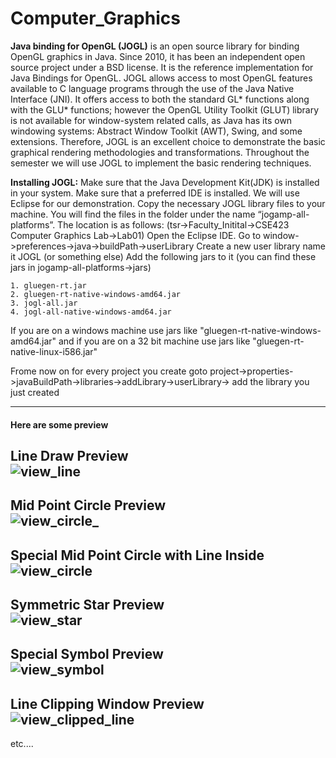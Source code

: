 # Computer_Graphics

**Java binding for OpenGL (JOGL)** is an open source library for binding OpenGL graphics in Java. Since 2010, it has been an independent open source project under a BSD license. It is the reference implementation for Java Bindings for OpenGL. JOGL allows access to most OpenGL features available to C language programs through the use of the Java Native Interface (JNI). It offers access to both the standard GL* functions along with the GLU* functions; however the OpenGL Utility Toolkit (GLUT) library is not available for window-system related calls, as Java has its own windowing systems: Abstract Window Toolkit (AWT), Swing, and some extensions. Therefore, JOGL is an excellent choice to demonstrate the basic graphical rendering methodologies and transformations. Throughout the semester we will use JOGL to implement the basic rendering techniques. 

**Installing JOGL:**
Make sure that the Java Development Kit(JDK) is installed in your system.
Make sure that a preferred IDE is installed. We will use Eclipse for our demonstration. 
Copy the necessary JOGL library files to your machine. You will find the files in the folder under the name “jogamp-all-platforms”. The location is as follows: (tsr->Faculty_Initital->CSE423 Computer Graphics Lab->Lab01)
Open the Eclipse IDE. 
Go to window->preferences->java->buildPath->userLibrary
Create a new user library name it JOGL (or something else)
Add the following jars to it (you can find these jars in jogamp-all-platforms->jars)
```
1. gluegen-rt.jar
2. gluegen-rt-native-windows-amd64.jar
3. jogl-all.jar
4. jogl-all-native-windows-amd64.jar
```
If you are on a windows machine use jars like "gluegen-rt-native-windows-amd64.jar" and if you are on a 32 bit machine use jars like "gluegen-rt-native-linux-i586.jar"

Frome now on for every project you create goto project->properties->javaBuildPath->libraries->addLibrary->userLibrary-> add the library you just created

--------------------------------------------------

#### Here are some preview 

Line Draw Preview </br>
![view_line](https://user-images.githubusercontent.com/35567854/70389661-b3ef4480-19ec-11ea-9d27-b739fe92b5a7.PNG) </br>
--------------------------------------------------
Mid Point Circle Preview </br>
![view_circle_](https://user-images.githubusercontent.com/35567854/70389665-b487db00-19ec-11ea-813a-92698b7fb0f7.PNG) </br>
--------------------------------------------------
Special Mid Point Circle with Line Inside </br>
![view_circle](https://user-images.githubusercontent.com/35567854/70389664-b487db00-19ec-11ea-8e42-1198a7122c66.PNG) </br>
--------------------------------------------------
Symmetric Star Preview </br>
![view_star](https://user-images.githubusercontent.com/35567854/70389662-b3ef4480-19ec-11ea-8cf4-9b6aa861bf11.PNG) </br>
--------------------------------------------------
Special Symbol Preview </br>
![view_symbol](https://user-images.githubusercontent.com/35567854/70389663-b487db00-19ec-11ea-903f-0ed8bef40efe.PNG) </br>
--------------------------------------------------
Line Clipping Window Preview </br>
![view_clipped_line](https://user-images.githubusercontent.com/35567854/70389660-b3ef4480-19ec-11ea-9fcd-3da11ef95320.PNG) </br>
--------------------------------------------------
etc....
